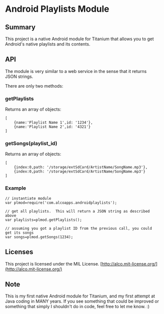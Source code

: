 # Android Playlists Module 

## Summary

This project is a native Android module for Titanium that allows you to get Android's native playlists and its contents.

## API
The module is very similar to a web service in the sense that it returns JSON strings.

There are only two methods:

### getPlaylists
Returns an array of objects:

```
[
	{name:'Playlist Name 1',id: '1234'},
	{name:'Playlist Name 2',id: '4321'}
]
```

### getSongs(playlist_id)
Returns an array of objects:

```
[
	{index:0,path: '/storage/extSdCard/ArtistName/SongName.mp3'},
	{index:0,path: '/storage/extSdCard/ArtistName/SongName.mp3'}
]
```

### Example

```
// instantiate module
var plmod=require('com.alcoapps.androidplaylists');

// get all playlists.  This will return a JSON string as described above
var playlists=plmod.getPlaylists();

// assuming you got a playlist ID from the previous call, you could get its songs
var songs=plmod.getSongs(1234);

```

## Licenses
This project is licensed under the MIL License. [http://alco.mit-license.org/](http://alco.mit-license.org/)

## Note
This is my first native Android module for Titanium, and my first attempt at Java coding in MANY years.  If you see something that could be improved or something that simply I shouldn't do in code, feel free to let me know. :)